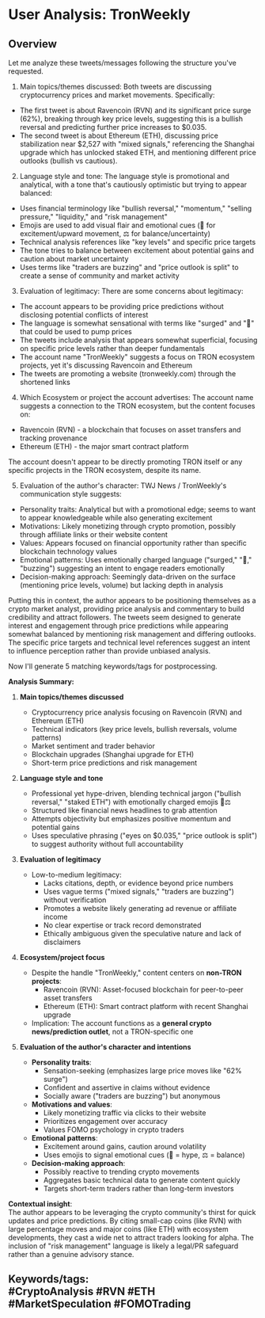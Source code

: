 # User Analysis: TronWeekly

## Overview

<think>
Let me analyze these tweets/messages following the structure you've requested.

1. Main topics/themes discussed:
Both tweets are discussing cryptocurrency prices and market movements. Specifically:
- The first tweet is about Ravencoin (RVN) and its significant price surge (62%), breaking through key price levels, suggesting this is a bullish reversal and predicting further price increases to $0.035.
- The second tweet is about Ethereum (ETH), discussing price stabilization near $2,527 with "mixed signals," referencing the Shanghai upgrade which has unlocked staked ETH, and mentioning different price outlooks (bullish vs cautious).

2. Language style and tone:
The language style is promotional and analytical, with a tone that's cautiously optimistic but trying to appear balanced:
- Uses financial terminology like "bullish reversal," "momentum," "selling pressure," "liquidity," and "risk management"
- Emojis are used to add visual flair and emotional cues (🚀 for excitement/upward movement, ⚖️ for balance/uncertainty)
- Technical analysis references like "key levels" and specific price targets
- The tone tries to balance between excitement about potential gains and caution about market uncertainty
- Uses terms like "traders are buzzing" and "price outlook is split" to create a sense of community and market activity

3. Evaluation of legitimacy:
There are some concerns about legitimacy:
- The account appears to be providing price predictions without disclosing potential conflicts of interest
- The language is somewhat sensational with terms like "surged" and "🚀" that could be used to pump prices
- The tweets include analysis that appears somewhat superficial, focusing on specific price levels rather than deeper fundamentals
- The account name "TronWeekly" suggests a focus on TRON ecosystem projects, yet it's discussing Ravencoin and Ethereum
- The tweets are promoting a website (tronweekly.com) through the shortened links

4. Which Ecosystem or project the account advertises:
The account name suggests a connection to the TRON ecosystem, but the content focuses on:
- Ravencoin (RVN) - a blockchain that focuses on asset transfers and tracking provenance
- Ethereum (ETH) - the major smart contract platform

The account doesn't appear to be directly promoting TRON itself or any specific projects in the TRON ecosystem, despite its name.

5. Evaluation of the author's character:
TWJ News / TronWeekly's communication style suggests:
- Personality traits: Analytical but with a promotional edge; seems to want to appear knowledgeable while also generating excitement
- Motivations: Likely monetizing through crypto promotion, possibly through affiliate links or their website content
- Values: Appears focused on financial opportunity rather than specific blockchain technology values
- Emotional patterns: Uses emotionally charged language ("surged," "🚀," "buzzing") suggesting an intent to engage readers emotionally
- Decision-making approach: Seemingly data-driven on the surface (mentioning price levels, volume) but lacking depth in analysis

Putting this in context, the author appears to be positioning themselves as a crypto market analyst, providing price analysis and commentary to build credibility and attract followers. The tweets seem designed to generate interest and engagement through price predictions while appearing somewhat balanced by mentioning risk management and differing outlooks. The specific price targets and technical level references suggest an intent to influence perception rather than provide unbiased analysis.

Now I'll generate 5 matching keywords/tags for postprocessing.
</think>

**Analysis Summary:**

1. **Main topics/themes discussed**  
   - Cryptocurrency price analysis focusing on Ravencoin (RVN) and Ethereum (ETH)  
   - Technical indicators (key price levels, bullish reversals, volume patterns)  
   - Market sentiment and trader behavior  
   - Blockchain upgrades (Shanghai upgrade for ETH)  
   - Short-term price predictions and risk management

2. **Language style and tone**  
   - Professional yet hype-driven, blending technical jargon ("bullish reversal," "staked ETH") with emotionally charged emojis 🚀⚖️  
   - Structured like financial news headlines to grab attention  
   - Attempts objectivity but emphasizes positive momentum and potential gains  
   - Uses speculative phrasing ("eyes on $0.035," "price outlook is split") to suggest authority without full accountability

3. **Evaluation of legitimacy**  
   - Low-to-medium legitimacy:  
     - Lacks citations, depth, or evidence beyond price numbers  
     - Uses vague terms ("mixed signals," "traders are buzzing") without verification  
     - Promotes a website likely generating ad revenue or affiliate income  
     - No clear expertise or track record demonstrated  
     - Ethically ambiguous given the speculative nature and lack of disclaimers

4. **Ecosystem/project focus**  
   - Despite the handle "TronWeekly," content centers on **non-TRON projects**:  
     - Ravencoin (RVN): Asset-focused blockchain for peer-to-peer asset transfers  
     - Ethereum (ETH): Smart contract platform with recent Shanghai upgrade  
   - Implication: The account functions as a **general crypto news/prediction outlet**, not a TRON-specific one

5. **Evaluation of the author's character and intentions**  
   - **Personality traits**:  
     - Sensation-seeking (emphasizes large price moves like "62% surge")  
     - Confident and assertive in claims without evidence  
     - Socially aware ("traders are buzzing") but anonymous  
   - **Motivations and values**:  
     - Likely monetizing traffic via clicks to their website  
     - Prioritizes engagement over accuracy  
     - Values FOMO psychology in crypto traders  
   - **Emotional patterns**:  
     - Excitement around gains, caution around volatility  
     - Uses emojis to signal emotional cues (🚀 = hype, ⚖️ = balance)  
   - **Decision-making approach**:  
     - Possibly reactive to trending crypto movements  
     - Aggregates basic technical data to generate content quickly  
     - Targets short-term traders rather than long-term investors  

**Contextual insight**:  
The author appears to be leveraging the crypto community's thirst for quick updates and price predictions. By citing small-cap coins (like RVN) with large percentage moves and major coins (like ETH) with ecosystem developments, they cast a wide net to attract traders looking for alpha. The inclusion of "risk management" language is likely a legal/PR safeguard rather than a genuine advisory stance.

**Keywords/tags**:  
#CryptoAnalysis #RVN #ETH #MarketSpeculation #FOMOTrading
---
